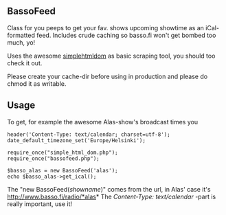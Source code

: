 BassoFeed
---------

Class for you peeps to get your fav. shows upcoming showtime as an iCal-formatted feed. Includes crude caching so basso.fi won't get bombed too much, yo!

Uses the awesome [simplehtmldom](http://simplehtmldom.sourceforge.net/) as basic scraping tool, you should too check it out.

Please create your cache-dir before using in production and please do chmod it as writable.

Usage
-----
To get, for example the awesome Alas-show's broadcast times you 

    header('Content-Type: text/calendar; charset=utf-8');
    date_default_timezone_set('Europe/Helsinki');
    
    require_once("simple_html_dom.php");
    require_once("bassofeed.php");
    
    $basso_alas = new BassoFeed('alas');
    echo $basso_alas->get_ical();

The "new BassoFeed(_showname_)" comes from the url, in Alas' case it's http://www.basso.fi/radio/*alas*
The *Content-Type: text/calendar* -part is really important, use it!